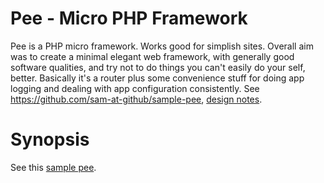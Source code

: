 # Pee - Micro PHP Framework
Pee is a PHP micro framework. Works good for simplish sites. Overall aim was to create a minimal elegant web framework, with generally good software qualities, and try not to do things you can't easily do your self, better. Basically it's a router plus some convenience stuff for doing app logging and dealing with app configuration consistently. See https://github.com/sam-at-github/sample-pee, [design notes](docs/design.md).

# Synopsis
See this [sample pee](https://github.com/sam-at-github/sample-pee/webroot/index.php).
